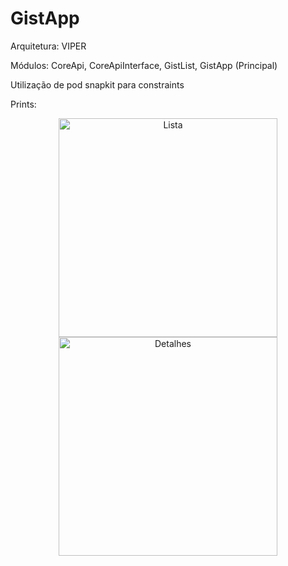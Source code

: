 # GistApp

Arquitetura: VIPER

Módulos: CoreApi, CoreApiInterface, GistList, GistApp (Principal)

Utilização de pod snapkit para constraints

Prints:

<p align="center">
  <img src="https://github.com/JoaoFloresDev/GistApp/assets/49754089/32573fc2-9c16-4293-8d7b-56b796935786" width="350" alt="Lista">
  <img src="https://github.com/JoaoFloresDev/GistApp/assets/49754089/bc75c78a-46ae-4f54-8959-8398c5fbe473" width="350" title="Detalhes">
</p>
